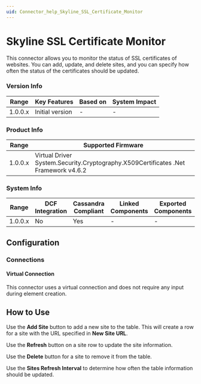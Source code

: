 ```yaml
---
uid: Connector_help_Skyline_SSL_Certificate_Monitor
---
```


# Skyline SSL Certificate Monitor

This connector allows you to monitor the status of SSL certificates of websites. You can add, update, and delete sites, and you can specify how often the status of the certificates should be updated.

### Version Info

| **Range** | **Key Features** | **Based on** | **System Impact** |
|-----------|------------------|--------------|-------------------|
| 1.0.0.x   | Initial version  | \-           | \-                |

### Product Info

| **Range** | **Supported Firmware**                                                             |
|-----------|------------------------------------------------------------------------------------|
| 1.0.0.x   | Virtual Driver System.Security.Cryptography.X509Certificates .Net Framework v4.6.2 |

### System Info

| **Range** | **DCF Integration** | **Cassandra Compliant** | **Linked Components** | **Exported Components** |
|-----------|---------------------|-------------------------|-----------------------|-------------------------|
| 1.0.0.x   | No                  | Yes                     | \-                    | \-                      |

## Configuration

### Connections

#### Virtual Connection

This connector uses a virtual connection and does not require any input during element creation.

## How to Use

Use the **Add Site** button to add a new site to the table. This will create a row for a site with the URL specified in **New Site URL**.

Use the **Refresh** button on a site row to update the site information.

Use the **Delete** button for a site to remove it from the table.

Use the **Sites Refresh Interval** to determine how often the table information should be updated.
